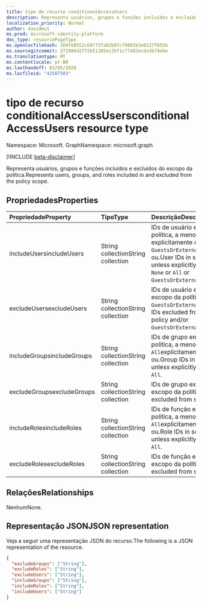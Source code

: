 ```yaml
---
title: tipo de recurso conditionalAccessUsers
description: Representa usuários, grupos e funções incluídos e excluídos do escopo da política.
localization_priority: Normal
author: davidmu1
ms.prod: microsoft-identity-platform
doc_type: resourcePageType
ms.openlocfilehash: 269fe0552c69773fa62b97cf9803b3e0127f655b
ms.sourcegitcommit: 272996d2772b51105ec25f1cf7482ecda3b74ebe
ms.translationtype: MT
ms.contentlocale: pt-BR
ms.lasthandoff: 03/05/2020
ms.locfileid: "42507503"
---
```

# <a name="conditionalaccessusers-resource-type"></a><span data-ttu-id="8a94c-103">tipo de recurso conditionalAccessUsers</span><span class="sxs-lookup"><span data-stu-id="8a94c-103">conditionalAccessUsers resource type</span></span>

<span data-ttu-id="8a94c-104">Namespace: Microsoft. Graph</span><span class="sxs-lookup"><span data-stu-id="8a94c-104">Namespace: microsoft.graph</span></span>

[!INCLUDE [beta-disclaimer](../../includes/beta-disclaimer.md)]

<span data-ttu-id="8a94c-105">Representa usuários, grupos e funções incluídos e excluídos do escopo da política.</span><span class="sxs-lookup"><span data-stu-id="8a94c-105">Represents users, groups, and roles included in and excluded from the policy scope.</span></span>

## <a name="properties"></a><span data-ttu-id="8a94c-106">Propriedades</span><span class="sxs-lookup"><span data-stu-id="8a94c-106">Properties</span></span>

| <span data-ttu-id="8a94c-107">Propriedade</span><span class="sxs-lookup"><span data-stu-id="8a94c-107">Property</span></span>     | <span data-ttu-id="8a94c-108">Tipo</span><span class="sxs-lookup"><span data-stu-id="8a94c-108">Type</span></span>        | <span data-ttu-id="8a94c-109">Descrição</span><span class="sxs-lookup"><span data-stu-id="8a94c-109">Description</span></span> |
|:-------------|:------------|:------------|
| <span data-ttu-id="8a94c-110">includeUsers</span><span class="sxs-lookup"><span data-stu-id="8a94c-110">includeUsers</span></span> | <span data-ttu-id="8a94c-111">String collection</span><span class="sxs-lookup"><span data-stu-id="8a94c-111">String collection</span></span> | <span data-ttu-id="8a94c-112">IDs de usuário em escopo de política, a menos que `None` explicitamente `All` excluído `GuestsOrExternalUsers`ou ou.</span><span class="sxs-lookup"><span data-stu-id="8a94c-112">User IDs in scope of policy unless explicitly excluded, or `None` or `All` or `GuestsOrExternalUsers`.</span></span> |
| <span data-ttu-id="8a94c-113">excludeUsers</span><span class="sxs-lookup"><span data-stu-id="8a94c-113">excludeUsers</span></span> | <span data-ttu-id="8a94c-114">String collection</span><span class="sxs-lookup"><span data-stu-id="8a94c-114">String collection</span></span> | <span data-ttu-id="8a94c-115">IDs de usuário excluídas do escopo da política e `GuestsOrExternalUsers`/ou.</span><span class="sxs-lookup"><span data-stu-id="8a94c-115">User IDs excluded from scope of policy and/or `GuestsOrExternalUsers`.</span></span> |
| <span data-ttu-id="8a94c-116">includeGroups</span><span class="sxs-lookup"><span data-stu-id="8a94c-116">includeGroups</span></span> | <span data-ttu-id="8a94c-117">String collection</span><span class="sxs-lookup"><span data-stu-id="8a94c-117">String collection</span></span> | <span data-ttu-id="8a94c-118">IDs de grupo em escopo de política, a menos que `All`explicitamente excluído ou.</span><span class="sxs-lookup"><span data-stu-id="8a94c-118">Group IDs in scope of policy unless explicitly excluded, or `All`.</span></span> |
| <span data-ttu-id="8a94c-119">excludeGroups</span><span class="sxs-lookup"><span data-stu-id="8a94c-119">excludeGroups</span></span> | <span data-ttu-id="8a94c-120">String collection</span><span class="sxs-lookup"><span data-stu-id="8a94c-120">String collection</span></span> | <span data-ttu-id="8a94c-121">IDs de grupo excluídas do escopo da política.</span><span class="sxs-lookup"><span data-stu-id="8a94c-121">Group IDs excluded from scope of policy.</span></span> |
| <span data-ttu-id="8a94c-122">includeRoles</span><span class="sxs-lookup"><span data-stu-id="8a94c-122">includeRoles</span></span> | <span data-ttu-id="8a94c-123">String collection</span><span class="sxs-lookup"><span data-stu-id="8a94c-123">String collection</span></span> | <span data-ttu-id="8a94c-124">IDs de função em escopo de política, a menos que `All`explicitamente excluído ou.</span><span class="sxs-lookup"><span data-stu-id="8a94c-124">Role IDs in scope of policy unless explicitly excluded, or `All`.</span></span> |
| <span data-ttu-id="8a94c-125">excludeRoles</span><span class="sxs-lookup"><span data-stu-id="8a94c-125">excludeRoles</span></span> | <span data-ttu-id="8a94c-126">String collection</span><span class="sxs-lookup"><span data-stu-id="8a94c-126">String collection</span></span> | <span data-ttu-id="8a94c-127">IDs de função excluídas do escopo da política.</span><span class="sxs-lookup"><span data-stu-id="8a94c-127">Role IDs excluded from scope of policy.</span></span> |

## <a name="relationships"></a><span data-ttu-id="8a94c-128">Relações</span><span class="sxs-lookup"><span data-stu-id="8a94c-128">Relationships</span></span>

<span data-ttu-id="8a94c-129">Nenhum</span><span class="sxs-lookup"><span data-stu-id="8a94c-129">None.</span></span>

## <a name="json-representation"></a><span data-ttu-id="8a94c-130">Representação JSON</span><span class="sxs-lookup"><span data-stu-id="8a94c-130">JSON representation</span></span>

<span data-ttu-id="8a94c-131">Veja a seguir uma representação JSON do recurso.</span><span class="sxs-lookup"><span data-stu-id="8a94c-131">The following is a JSON representation of the resource.</span></span>

<!-- {
  "blockType": "resource",
  "optionalProperties": [
    "includeUsers",
    "excludeUsers",
    "includeGroups",
    "excludeGroups",
    "includeRoles",
    "excludeRoles"
  ],
  "@odata.type": "microsoft.graph.conditionalAccessUsers",
  "baseType": null
}-->

```json
{
  "excludeGroups": ["String"],
  "excludeRoles": ["String"],
  "excludeUsers": ["String"],
  "includeGroups": ["String"],
  "includeRoles": ["String"],
  "includeUsers": ["String"]
}
```

<!-- uuid: 16cd6b66-4b1a-43a1-adaf-3a886856ed98
2019-02-04 14:57:30 UTC -->
<!-- {
  "type": "#page.annotation",
  "description": "conditionalAccessUsers resource",
  "keywords": "",
  "section": "documentation",
  "tocPath": ""
}-->